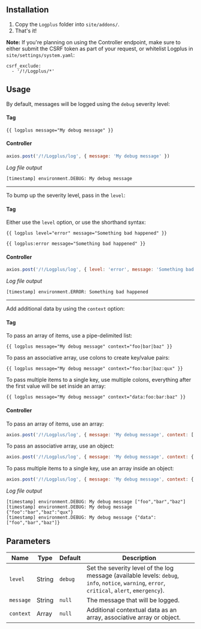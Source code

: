 ## Installation

1. Copy the `Logplus` folder into `site/addons/`.
2. That's it!

**Note:**
If you're planning on using the Controller endpoint, make sure to either submit the CSRF token as part of your request, or whitelist Logplus in `site/settings/system.yaml`:

```
csrf_exclude:
  - '/!/Logplus/*'
```

## Usage

By default, messages will be logged using the `debug` severity level:

#### Tag

```blade
{{ logplus message="My debug message" }}
```

#### Controller

```js
axios.post('/!/Logplus/log', { message: 'My debug message' })
```

_Log file output_

```
[timestamp] environment.DEBUG: My debug message
```

---

To bump up the severity level, pass in the `level`:

#### Tag

Either use the `level` option, or use the shorthand syntax:

```blade
{{ logplus level="error" message="Something bad happened" }}

{{ logplus:error message="Something bad happened" }}
```

#### Controller

```js
axios.post('/!/Logplus/log', { level: 'error', message: 'Something bad happened' })
```

_Log file output_

```
[timestamp] environment.ERROR: Something bad happened
```

---

Add additional data by using the `context` option:

#### Tag

To pass an array of items, use a pipe-delimited list:

```blade
{{ logplus message="My debug message" context="foo|bar|baz" }}
```

To pass an associative array, use colons to create key/value pairs:

```blade
{{ logplus message="My debug message" context="foo:bar|baz:qux" }}
```

To pass multiple items to a single key, use multiple colons, everything after the first value will be set inside an array:

```blade
{{ logplus message="My debug message" context="data:foo:bar:baz" }}
```

#### Controller

To pass an array of items, use an array:

```js
axios.post('/!/Logplus/log', { message: 'My debug message', context: ['foo', 'bar', 'baz'] })
```

To pass an associative array, use an object:

```js
axios.post('/!/Logplus/log', { message: 'My debug message', context: { foo: 'bar', baz: 'qux' } })
```

To pass multiple items to a single key, use an array inside an object:

```js
axios.post('/!/Logplus/log', { message: 'My debug message', context: { data: ['foo', 'bar', 'baz'] } })
```

_Log file output_

```
[timestamp] environment.DEBUG: My debug message ["foo","bar","baz"]
[timestamp] environment.DEBUG: My debug message {"foo":"bar","baz":"qux"}
[timestamp] environment.DEBUG: My debug message {"data":["foo","bar","baz"]}
```

## Parameters

| Name | Type | Default | Description |
|------|------|---------|-------------|
| `level` | String | `debug` | Set the severity level of the log message (available levels: `debug`, `info`, `notice`, `warning`, `error`, `critical`, `alert`, `emergency`). |
| `message` | String | `null` | The message that will be logged. |
| `context` | Array  | `null` | Additional contextual data as an array, associative array or object. |
